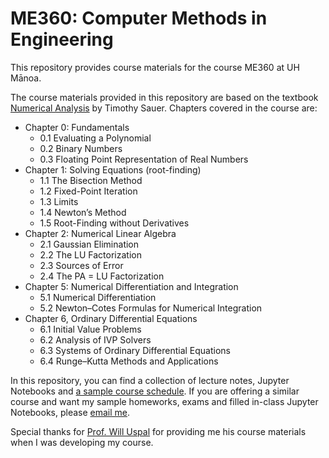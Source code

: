 # ME360: Computer Methods in Engineering
This repository provides course materials for the course ME360 at UH Mānoa.

The course materials provided in this repository are based on the textbook [Numerical Analysis](https://www.pearson.com/en-us/subject-catalog/p/numerical-analysis/P200000006340) by Timothy Sauer. Chapters covered in the course are:
* Chapter 0: Fundamentals
  * 0.1 Evaluating a Polynomial
  * 0.2 Binary Numbers
  * 0.3 Floating Point Representation of Real Numbers
* Chapter 1: Solving Equations (root-finding)
  * 1.1 The Bisection Method
  * 1.2 Fixed-Point Iteration
  * 1.3 Limits
  * 1.4 Newton’s Method
  * 1.5 Root-Finding without Derivatives
* Chapter 2: Numerical Linear Algebra
  * 2.1 Gaussian Elimination
  * 2.2 The LU Factorization
  * 2.3 Sources of Error
  * 2.4 The PA = LU Factorization
* Chapter 5: Numerical Differentiation and Integration
  * 5.1 Numerical Differentiation
  * 5.2 Newton–Cotes Formulas for Numerical Integration
* Chapter 6, Ordinary Differential Equations
  * 6.1 Initial Value Problems
  * 6.2 Analysis of IVP Solvers
  * 6.3 Systems of Ordinary Differential Equations
  * 6.4 Runge–Kutta Methods and Applications

In this repository, you can find a collection of lecture notes, Jupyter Notebooks and [a sample course schedule](https://github.com/xiyudu/ME360/blob/main/course_schedule.md). If you are offering a similar course and want my sample homeworks, exams and filled in-class Jupyter Notebooks, please [email me](xiyudu@hawaii.edu).

Special thanks for [Prof. Will Uspal](https://www2.hawaii.edu/~uspal/people.html) for providing me his course materials when I was developing my course.

